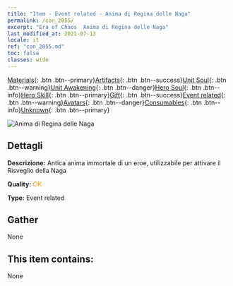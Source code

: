 ```yaml
---
title: "Item - Event related - Anima di Regina delle Naga"
permalink: /con_2055/
excerpt: "Era of Chaos  Anima di Regina delle Naga"
last_modified_at: 2021-07-13
locale: it
ref: "con_2055.md"
toc: false
classes: wide
---
```

 [Materials](/ItemsIT/){: .btn .btn--primary}[Artifacts](/ItemsIT/Artifacts/){: .btn .btn--success}[Unit Soul](/ItemsIT/UnitSoul/){: .btn .btn--warning}[Unit Awakening](/ItemsIT/UnitAwakening/){: .btn .btn--danger}[Hero Soul](/ItemsIT/HeroSoul/){: .btn .btn--info}[Hero Skill](/ItemsIT/HeroSkill/){: .btn .btn--primary}[Gift](/ItemsIT/Gift/){: .btn .btn--success}[Event related](/ItemsIT/Events/){: .btn .btn--warning}[Avatars](/ItemsIT/Avatars/){: .btn .btn--danger}[Consumables](/ItemsIT/Consumables/){: .btn .btn--info}[Unknown](/ItemsIT/Unknown/){: .btn .btn--primary}

 ![Anima di Regina delle Naga](/images/t/juexing_606.png)

## Dettagli
 **Descrizione:** Antica anima immortale di un eroe, utilizzabile per attivare il Risveglio della Naga

 **Quality:** <span style="color: #FF8C00">OK</span>

 **Type:** Event related

## Gather

  None

## This item contains:

  None

